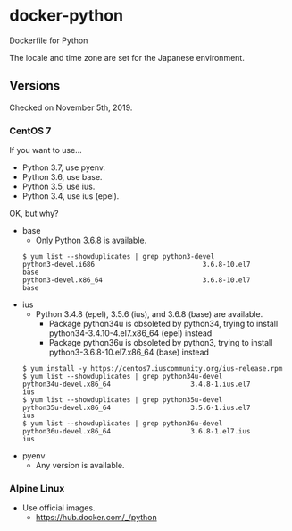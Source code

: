 # docker-python

Dockerfile for Python

The locale and time zone are set for the Japanese environment.

## Versions

Checked on November 5th, 2019.

### CentOS 7

If you want to use...

- Python 3.7, use pyenv.
- Python 3.6, use base.
- Python 3.5, use ius.
- Python 3.4, use ius (epel).

OK, but why?

- base
    - Only Python 3.6.8 is available.
    ```
    $ yum list --showduplicates | grep python3-devel
    python3-devel.i686                           3.6.8-10.el7               base
    python3-devel.x86_64                         3.6.8-10.el7               base
    ```
- ius
    - Python 3.4.8 (epel), 3.5.6 (ius), and 3.6.8 (base) are available.
        - Package python34u is obsoleted by python34, trying to install python34-3.4.10-4.el7.x86_64 (epel) instead
        - Package python36u is obsoleted by python3, trying to install python3-3.6.8-10.el7.x86_64 (base) instead
    ```
    $ yum install -y https://centos7.iuscommunity.org/ius-release.rpm
    $ yum list --showduplicates | grep python34u-devel
    python34u-devel.x86_64                    3.4.8-1.ius.el7                ius
    $ yum list --showduplicates | grep python35u-devel
    python35u-devel.x86_64                    3.5.6-1.ius.el7                ius
    $ yum list --showduplicates | grep python36u-devel
    python36u-devel.x86_64                    3.6.8-1.el7.ius                ius
    ```
- pyenv
    - Any version is available.

### Alpine Linux

- Use official images.
    - https://hub.docker.com/_/python
